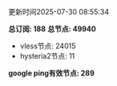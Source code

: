更新时间2025-07-30 08:55:34

**总订阅: 188**
**总节点: 49940**
- vless节点: 24015
- hysteria2节点: 11

**google ping有效节点: 289**
